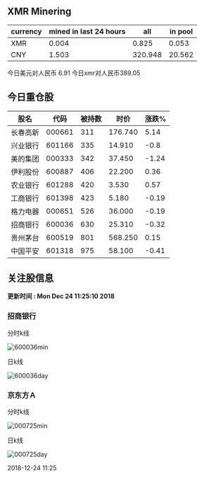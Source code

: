 ## XMR Minering

|currency|mined in last 24 hours|all|in pool|
|---|---|---|---|
|XMR|0.004|0.825|0.053|
|CNY|1.503|320.948|20.562|

今日美元对人民币 6.91	今日xmr对人民币389.05


## 今日重仓股 

|股名|代码|被持数|时价|涨跌%|
|---|---|---|---|---|
|长春高新|000661|311|176.740|5.14|
|兴业银行|601166|335|14.910|-0.8|
|美的集团|000333|342|37.450|-1.24|
|伊利股份|600887|406|22.200|0.36|
|农业银行|601288|420|3.530|0.57|
|工商银行|601398|423|5.180|-0.19|
|格力电器|000651|526|36.000|-0.19|
|招商银行|600036|630|25.310|-0.32|
|贵州茅台|600519|801|568.250|0.15|
|中国平安|601318|975|58.100|-0.41|

## 关注股信息
**更新时间 : Mon Dec 24 11:25:10 2018**
### 招商银行 
分时k线

![600036min](http://image.sinajs.cn/newchart/min/n/sh600036.gif)

日k线

![600036day](http://image.sinajs.cn/newchart/daily/n/sh600036.gif)

### 京东方Ａ 
分时k线

![000725min](http://image.sinajs.cn/newchart/min/n/sz000725.gif)

日k线

![000725day](http://image.sinajs.cn/newchart/daily/n/sz000725.gif)

2018-12-24 11:25